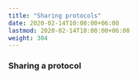 ```yaml
---
title: "Sharing protocols"
date: 2020-02-14T10:00:00+06:00
lastmod: 2020-02-14T10:00:00+06:00
weight: 304
---
```


### Sharing a protocol

<Explanation here>